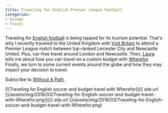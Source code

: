 ```yaml
---
title: Traveling for English Premier League Football
categories:
- Europe
- Travel
---
```


Traveling for [English football](https://www.youtube.com/watch?v=XbiQp5In3TI) is being tapped for its tourism potential. That's why I recently traveled to the United Kingdom with [Visit Britain](https://www.visitbritain.com/us/en/) to attend a Premier League match between top-ranked Leicester City and Newcastle United. Plus, car-free travel around London and Newcastle. Then, [Laura](https://farflungtravels.com/) tells me about how you can travel on a custom budget with [Wherefor](https://www.wherefor.com/). Finally, we turn to some current events around the globe and how they may impact your decision to travel.

Subscribe to [Without A Path](https://itunes.apple.com/us/podcast/without-a-path/id1037475413?l=es&mt=2).<!-- more -->

[![Traveling for English soccer and budget travel with Wherefor]({{ site.url }}/assets/img/2016/03/Traveling-for-English-soccer-and-budget-travel-with-Wherefor.png)]({{ site.url }}/assets/img/2016/03/Traveling-for-English-soccer-and-budget-travel-with-Wherefor.png)
